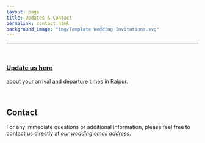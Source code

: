 ```yaml
---
layout: page
title: Updates & Contact
permalink: contact.html
background_image: "img/Template Wedding Invitations.svg"
---
```


-----------
&nbsp;
### [Update us here](https://docs.google.com/spreadsheets/d/1h9mWyQekZXURMZcXfFyGt-4aI2gpKfjHPcxJUZ4CoBY/edit?usp=sharing)
about your arrival and departure times in Raipur.
&nbsp;


&nbsp;
&nbsp;
&nbsp;

## Contact
For any immediate questions or additional information, please feel free to contact us directly at [_our wedding email address_](mailto:imke_parichay@protonmail.com).

